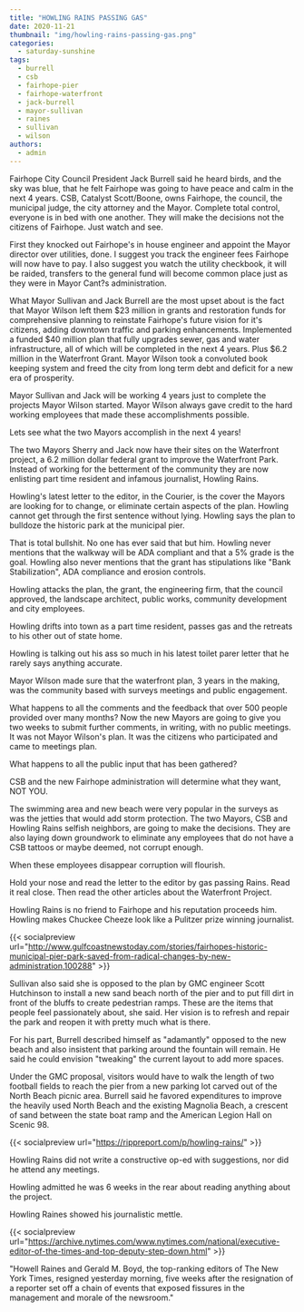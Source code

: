 ```yaml
---
title: "HOWLING RAINS PASSING GAS"
date: 2020-11-21
thumbnail: "img/howling-rains-passing-gas.png"
categories: 
  - saturday-sunshine
tags: 
  - burrell
  - csb
  - fairhope-pier
  - fairhope-waterfront
  - jack-burrell
  - mayor-sullivan
  - raines
  - sullivan
  - wilson
authors: 
  - admin
---
```


Fairhope City Council President Jack Burrell said he heard birds, and the sky was blue, that he felt Fairhope was going to have peace and calm in the next 4 years. CSB, Catalyst Scott/Boone, owns Fairhope, the council, the municipal judge, the city attorney and the Mayor. Complete total control, everyone is in bed with one another. They will make the decisions not the citizens of Fairhope. Just watch and see.

First they knocked out Fairhope's in house engineer and appoint the Mayor director over utilities, done. I suggest you track the engineer fees Fairhope will now have to pay. I also suggest you watch the utility checkbook, it will be raided, transfers to the general fund will become common place just as they were in Mayor Cant?s administration.

What Mayor Sullivan and Jack Burrell are the most upset about is the fact that Mayor Wilson left them $23 million in grants and restoration funds for comprehensive planning to reinstate Fairhope's future vision for it's citizens, adding downtown traffic and parking enhancements. Implemented a funded $40 million plan that fully upgrades sewer, gas and water infrastructure, all of which will be completed in the next 4 years. Plus $6.2 million in the Waterfront Grant. Mayor Wilson took a convoluted book keeping system and freed the city from long term debt and deficit for a new era of prosperity.

Mayor Sullivan and Jack will be working 4 years just to complete the projects Mayor Wilson started. Mayor Wilson always gave credit to the hard working employees that made these accomplishments possible.

Lets see what the two Mayors accomplish in the next 4 years!

The two Mayors Sherry and Jack now have their sites on the Waterfront project, a 6.2 million dollar federal grant to improve the Waterfront Park. Instead of working for the betterment of the community they are now enlisting part time resident and infamous journalist, Howling Rains.

Howling's latest letter to the editor, in the Courier, is the cover the Mayors are looking for to change, or eliminate certain aspects of the plan. Howling cannot get through the first sentence without lying. Howling says the plan to bulldoze the historic park at the municipal pier.

That is total bullshit. No one has ever said that but him. Howling never mentions that the walkway will be ADA compliant and that a 5% grade is the goal. Howling also never mentions that the grant has stipulations like "Bank Stabilization", ADA compliance and erosion controls.

Howling attacks the plan, the grant, the engineering firm, that the council approved, the landscape architect, public works, community development and city employees.

Howling drifts into town as a part time resident, passes gas and the retreats to his other out of state home.

Howling is talking out his ass so much in his latest toilet parer letter that he rarely says anything accurate.

Mayor Wilson made sure that the waterfront plan, 3 years in the making, was the community based with surveys meetings and public engagement.

What happens to all the comments and the feedback that over 500 people provided over many months? Now the new Mayors are going to give you two weeks to submit further comments, in writing, with no public meetings. It was not Mayor Wilson's plan. It was the citizens who participated and came to meetings plan.

What happens to all the public input that has been gathered?

CSB and the new Fairhope administration will determine what they want, NOT YOU.

The swimming area and new beach were very popular in the surveys as was the jetties that would add storm protection. The two Mayors, CSB and Howling Rains selfish neighbors, are going to make the decisions. They are also laying down groundwork to eliminate any employees that do not have a CSB tattoos or maybe deemed, not corrupt enough.

When these employees disappear corruption will flourish.

Hold your nose and read the letter to the editor by gas passing Rains. Read it real close. Then read the other articles about the Waterfront Project.

Howling Rains is no friend to Fairhope and his reputation proceeds him. Howling makes Chuckee Cheeze look like a Pulitzer prize winning journalist.

{{< socialpreview url="http://www.gulfcoastnewstoday.com/stories/fairhopes-historic-municipal-pier-park-saved-from-radical-changes-by-new-administration,100288" >}}

Sullivan also said she is opposed to the plan by GMC engineer Scott Hutchinson to install a new sand beach north of the pier and to put fill dirt in front of the bluffs to create pedestrian ramps. These are the items that people feel passionately about, she said. Her vision is to refresh and repair the park and reopen it with pretty much what is there.

For his part, Burrell described himself as "adamantly" opposed to the new beach and also insistent that parking around the fountain will remain. He said he could envision "tweaking" the current layout to add more spaces.

Under the GMC proposal, visitors would have to walk the length of two football fields to reach the pier from a new parking lot carved out of the North Beach picnic area. Burrell said he favored expenditures to improve the heavily used North Beach and the existing Magnolia Beach, a crescent of sand between the state boat ramp and the American Legion Hall on Scenic 98.

{{< socialpreview url="https://rippreport.com/p/howling-rains/" >}}

Howling Rains did not write a constructive op-ed with suggestions, nor did he attend any meetings.

Howling admitted he was 6 weeks in the rear about reading anything about the project.

Howling Raines showed his journalistic mettle.

{{< socialpreview url="https://archive.nytimes.com/www.nytimes.com/national/executive-editor-of-the-times-and-top-deputy-step-down.html" >}}

"Howell Raines and Gerald M. Boyd, the top-ranking editors of The New York Times, resigned yesterday morning, five weeks after the resignation of a reporter set off a chain of events that exposed fissures in the management and morale of the newsroom."

